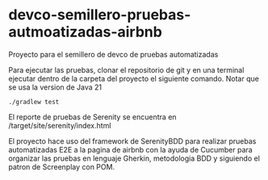# devco-semillero-pruebas-autmoatizadas-airbnb
Proyecto para el semillero de devco de pruebas automatizadas

Para ejecutar las pruebas, clonar el repositorio de git y en una terminal ejecutar dentro de la carpeta del proyecto el siguiente comando. Notar que se usa la version de Java 21
~~~
./gradlew test
~~~
El reporte de pruebas de Serenity se encuentra en /target/site/serenity/index.html

El proyecto hace uso del framework de SerenityBDD para realizar pruebas automatizadas E2E a la pagina de airbnb con la ayuda de Cucumber para organizar las pruebas en lenguaje Gherkin, metodologia BDD y siguiendo el patron de Screenplay con POM.
